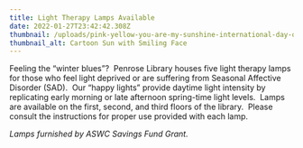 ```yaml
---
title: Light Therapy Lamps Available
date: 2022-01-27T23:42:42.308Z
thumbnail: /uploads/pink-yellow-you-are-my-sunshine-international-day-of-happiness-instagram-story-300-×-300-px-.png
thumbnail_alt: Cartoon Sun with Smiling Face
---
```

Feeling the “winter blues”?  Penrose Library houses five light therapy lamps for those who feel light deprived or are suffering from Seasonal Affective Disorder (SAD).  Our “happy lights” provide daytime light intensity by replicating early morning or late afternoon spring-time light levels.  Lamps are available on the first, second, and third floors of the library.  Please consult the instructions for proper use provided with each lamp.

*Lamps furnished by ASWC Savings Fund Grant.*